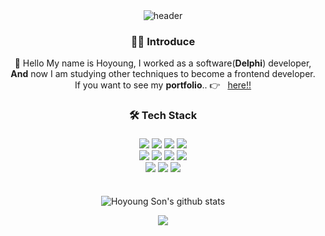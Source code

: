 <!--
**17-sss/17-sss** is a ✨ _special_ ✨ repository because its `README.md` (this file) appears on your GitHub profile.

Here are some ideas to get you started:

- 🔭 I’m currently working on ...
- 🌱 I’m currently learning ...
- 👯 I’m looking to collaborate on ...
- 🤔 I’m looking for help with ...
- 💬 Ask me about ...
- 📫 How to reach me: ...
- 😄 Pronouns: ...
- ⚡ Fun fact: ...
- 🚀 Blog : Blog Link
- ❄ Velog : Velog Link 
-->
<!-- 
- 🌱 I’m currently learning JavaScript, React, Redux, Node.js, express, MySQL.. 
- 😤 I want to be a fullstack developer.
- 📫 How to reach me: xzxking17@gmail.com
-->
<!--
// 2021.09.28 이전
## Welcome to my Github site. 
👋 Hello My name is Hoyoung, I worked as a software(**Delphi**) developer,   
  **And** now I am studying other techniques to become a frontend developer.
- 🌱 I’m currently learning **JavaScript, React, Redux, Node.js, express, MySQL**.

My major is **physical education:running:**, and I first got to know **IT💻** through educational institution since winter 2017.<br/>
I have project experience using Java & Spring Framework (In educational institution) and After getting a job,<br/>I used Delphi to maintain and develop company software.

![Hoyoung Son's github stats](https://github-readme-stats.vercel.app/api?username=17-sss)
[![Hits](https://hits.seeyoufarm.com/api/count/incr/badge.svg?url=https%3A%2F%2Fgithub.com%2F17-sss&count_bg=%2379C83D&title_bg=%23555555&icon=&icon_color=%23E7E7E7&title=hits&edge_flat=false)](https://hits.seeyoufarm.com)
-->


<!-- --><!-- --><!-- --><!-- --><!-- --><!-- --><!-- --><!-- --><!-- --><!-- --><!-- --><!-- --><!-- --><!-- --><!-- --><!-- -->

<div align="center">

<img src="https://capsule-render.vercel.app/api?type=waving&color=auto&height=150&section=header&text=HoyoungSon 🦖&fontSize=70&animation=twinkling" alt="header" />
 
### 🧑‍💻 Introduce

👋 Hello My name is Hoyoung, I worked as a software(**Delphi**) developer,  
**And** now I am studying other techniques to become a frontend developer.  
If you want to see my **portfolio**.. 👉 &nbsp; [here!!](https://17-sss.github.io/portfolio/) 

  <h3>🛠 Tech Stack</h3>
  <div style="padding: 4px 0">
    <div>
      <img
        src="https://img.shields.io/badge/HTML-E34F26?style=flat-square&logo=HTML5&logoColor=white"
      />
      <img
        src="https://img.shields.io/badge/CSS-1572B6?style=flat-square&logo=CSS3&logoColor=white"
      />
      <img
        src="https://img.shields.io/badge/JavaScript-F7DF1E?style=flat-square&logo=JavaScript&logoColor=white"
      />
      <img
        src="https://img.shields.io/badge/TypeScript-3178C6?style=flat-square&logo=TypeScript&logoColor=white"
      />
    </div>
    <div>
      <img
        src="https://img.shields.io/badge/Webpack-8DD6F9?style=flat-square&logo=Webpack&logoColor=white"
      />
      <img
        src="https://img.shields.io/badge/Babel-F9DC3E?style=flat-square&logo=Babel&logoColor=white"
      />
      <img
        src="https://img.shields.io/badge/React-61DAFB?style=flat-square&logo=React&logoColor=white"
      />     
     <img
        src="https://img.shields.io/badge/Recoil-3578E5?style=flat-square&logo=React&logoColor=white"
      />
      <!--
      <img
        src="https://img.shields.io/badge/React Router-61DAFB?style=flat-square&logo=ReactRouter&logoColor=white"
      /> 
      --> 
    </div>
    <div>
      <img
        src="https://img.shields.io/badge/Sass-CC6699?style=flat-square&logo=Sass&logoColor=white"
      />
      <img
        src="https://img.shields.io/badge/styled components-DB7093?style=flat-square&logo=styled-components&logoColor=white"
      />
      <img
        src="https://img.shields.io/badge/Material UI-0081CB?style=flat-square&logo=Material-UI&logoColor=white"
      />
    </div>
  </div>
  <!--
  <div style="padding: 4px 0">
    <h4>👾 Backend</h4>
    <img
      src="https://img.shields.io/badge/Node.js-339933?style=flat-square&logo=Node.js&logoColor=white"
    />
    <img
      src="https://img.shields.io/badge/express-000000?style=flat-square&logo=Express&logoColor=white"
    />
    <img
      src="https://img.shields.io/badge/MySQL-4479A1?style=flat-square&logo=mysql&logoColor=white"
    />
  </div>
  -->
 <!--
  <div style="padding: 4px 0">
    <h4>🔩 Tools</h4>
    <img src="https://img.shields.io/badge/Git-F05032?style=flat-square&logo=Git&logoColor=white" />
    
    <img
      src="https://img.shields.io/badge/Figma-F24E1E?style=flat-square&logo=Figma&logoColor=white"
    />
  
    <img
      src="https://img.shields.io/badge/Visual Studio Code-007ACC?style=flat-square&logo=VisualStudioCode&logoColor=white"
    />
    <img
      src="https://img.shields.io/badge/Notion-000000?style=flat-square&logo=Notion&logoColor=white"
    />
  </div>
  -->
  <br />
  <div>
    <p>
      <img
        alt="Hoyoung Son's github stats"
        src="https://github-readme-stats.vercel.app/api?username=17-sss"
      />
      <!--
      <img
        alt="Most Used Languages"
        src="https://github-readme-stats.vercel.app/api/top-langs/?username=17-sss&layout=compact"
      />
      -->
    </p>
    <p>
      <img
        src="https://hits.seeyoufarm.com/api/count/incr/badge.svg?url=https%3A%2F%2Fgithub.com%2F17-sss&count_bg=%2379C83D&title_bg=%23555555&icon=&icon_color=%23E7E7E7&title=hits&edge_flat=false"
      />
    </p>
  </div>
</div>
